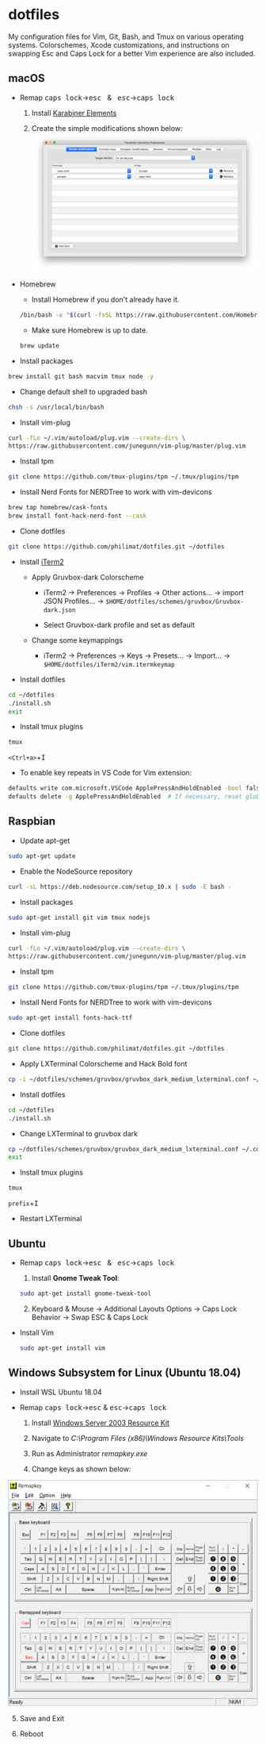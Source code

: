 
# dotfiles

My configuration files for Vim, Git, Bash, and Tmux on various operating systems. Colorschemes, Xcode customizations, and instructions on swapping Esc and Caps Lock for a better Vim experience are also included.

## **macOS**  

- Remap <kbd>caps lock</kbd>&rightarrow;<kbd>esc</kbd> &nbsp; &
 &nbsp; <kbd>esc</kbd>&rightarrow;<kbd>caps lock</kbd>  

  1. Install [Karabiner Elements](https://pqrs.org/osx/karabiner/)

  2. Create the simple modifications shown below:  
![](images/karabiner.png)  


- Homebrew  

  - Install Homebrew if you don't already have it.  

  ```sh
  /bin/bash -e "$(curl -fsSL https://raw.githubusercontent.com/Homebrew/install/master/install)"
  ```  

  - Make sure Homebrew is up to date.  

  ```sh
  brew update
  ```  

- Install packages

```sh
brew install git bash macvim tmux node -y
```

- Change default shell to upgraded bash

```sh
chsh -s /usr/local/bin/bash
```

- Install vim-plug

```sh
curl -fLo ~/.vim/autoload/plug.vim --create-dirs \
https://raw.githubusercontent.com/junegunn/vim-plug/master/plug.vim
```

- Install tpm

```sh
git clone https://github.com/tmux-plugins/tpm ~/.tmux/plugins/tpm
```

- Install Nerd Fonts for NERDTree to work with vim-devicons  

```sh
brew tap homebrew/cask-fonts
brew install font-hack-nerd-font --cask
```

- Clone dotfiles

```sh
git clone https://github.com/philimat/dotfiles.git ~/dotfiles
```

- Install [iTerm2](https://iterm2.com)

  - Apply Gruvbox-dark Colorscheme

    - iTerm2 &rightarrow; Preferences &rightarrow; Profiles &rightarrow;
      Other actions... &rightarrow; import JSON Profiles... &rightarrow;
      `$HOME/dotfiles/schemes/gruvbox/Gruvbox-dark.json`

    - Select Gruvbox-dark profile and set as default

  - Change some keymappings

    - iTerm2 &rightarrow; Preferences &rightarrow; Keys &rightarrow;
      Presets... &rightarrow; Import... &rightarrow;
      `$HOME/dotfiles/iTerm2/vim.itermkeymap`  

- Install dotfiles

```sh
cd ~/dotfiles
./install.sh
exit
```

- Install tmux plugins

```sh
tmux
```
`<Ctrl+a>`+<kbd>I</kbd>  


- To enable key repeats in VS Code for Vim extension:  

```sh
defaults write com.microsoft.VSCode ApplePressAndHoldEnabled -bool false  
defaults delete -g ApplePressAndHoldEnabled  # If necessary, reset global default  
```

## **Raspbian**

- Update apt-get

```sh
sudo apt-get update
```  

- Enable the NodeSource repository

```sh
curl -sL https://deb.nodesource.com/setup_10.x | sudo -E bash -
```  

- Install packages

```sh
sudo apt-get install git vim tmux nodejs
```  

- Install vim-plug

```sh
curl -fLo ~/.vim/autoload/plug.vim --create-dirs \
https://raw.githubusercontent.com/junegunn/vim-plug/master/plug.vim
```

- Install tpm

```sh
git clone https://github.com/tmux-plugins/tpm ~/.tmux/plugins/tpm
```

- Install Nerd Fonts for NERDTree to work with vim-devicons  

```sh
sudo apt-get install fonts-hack-ttf
```

- Clone dotfiles

```sh
git clone https://github.com/philimat/dotfiles.git ~/dotfiles
```

- Apply LXTerminal Colorscheme and Hack Bold font

```sh
cp -i ~/dotfiles/schemes/gruvbox/gruvbox_dark_medium_lxterminal.conf ~/.config/lxterminal/lxterminal.conf
```

- Install dotfiles

```sh
cd ~/dotfiles
./install.sh
```

- Change LXTerminal to gruvbox dark

```sh
cp ~/dotfiles/schemes/gruvbox/gruvbox_dark_medium_lxterminal.conf ~/.config/lxterminal/lxterminal.conf
exit
```

- Install tmux plugins

```sh
tmux
```
`prefix`+<kbd>I</kbd>  

- Restart LXTerminal

## **Ubuntu**

- Remap <kbd>caps lock</kbd>&rightarrow;<kbd>esc</kbd> &nbsp; &
 &nbsp; <kbd>esc</kbd>&rightarrow;<kbd>caps lock</kbd>  

  1. Install **Gnome Tweak Tool**:  

    ```sh
    sudo apt-get install gnome-tweak-tool
    ```

  2. Keyboard & Mouse &rightarrow; Additional Layouts Options &rightarrow; Caps
  Lock Behavior &rightarrow; Swap ESC & Caps Lock

- Install Vim

  ```sh
  sudo apt-get install vim
  ```  

## **Windows Subsystem for Linux (Ubuntu 18.04)**

- Install WSL Ubuntu 18.04

- Remap <kbd>caps lock</kbd>&rightarrow;<kbd>esc</kbd> &
  <kbd>esc</kbd>&rightarrow;<kbd>caps lock</kbd>  

  1. Install [Windows Server 2003 Resource
     Kit](https://www.microsoft.com/en-us/download/details.aspx?id=17657) 

  2. Navigate to *C:\Program Files (x86)\Windows Resource Kits\Tools*

  3. Run as Administrator *remapkey.exe*

  4. Change keys as shown below:

![](images/remapkey.png)

  5. Save and Exit

  6. Reboot  

[w]:images/windows_icon.png
[l]:images/linux_icon.png
[m]:images/macOS_icon.png
